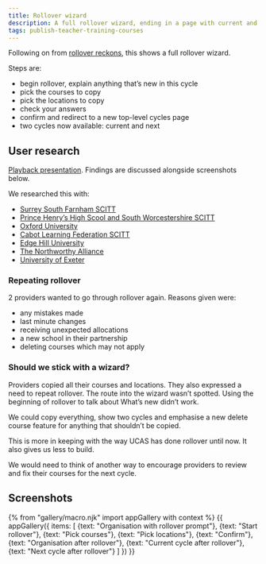 ```yaml
---
title: Rollover wizard
description: A full rollover wizard, ending in a page with current and next cycles.
tags: publish-teacher-training-courses
---
```

Following on from [rollover reckons](/publish-teacher-training-courses/rollover-reckons), this shows a full rollover wizard.

Steps are:

* begin rollover, explain anything that’s new in this cycle
* pick the courses to copy
* pick the locations to copy
* check your answers
* confirm and redirect to a new top-level cycles page
* two cycles now available: current and next

## User research

[Playback presentation](https://docs.google.com/presentation/d/1JafwFWO0gDUT2wicnHhTwGJx7T0RCZuOOgzGlJcJWZU/edit#slide=id.g51d4c235e9_1_99). Findings are discussed alongside screenshots below.

We researched this with:

* [Surrey South Farnham SCITT](https://lookback.io/watch/Dudq3X8QvtiwsNvbk)
* [Prince Henry’s High Scool and South Worcestershire SCITT](https://lookback.io/watch/bKs8CaeNHE8MCdY4B)
* [Oxford University](https://lookback.io/watch/Dg3mjn74DyCCyzxRk)
* [Cabot Learning Federation SCITT](https://lookback.io/watch/jYqw2TnGXjM9geySx)
* [Edge Hill University](https://lookback.io/watch/8ia5o6EEmMt3Td8DR)
* [The Northworthy Alliance](https://lookback.io/watch/Kqn9JdJnrbRBoPNxG)
* [University of Exeter](https://lookback.io/watch/dnLAXAszhNxmFByMy)

### Repeating rollover

2 providers wanted to go through rollover again. Reasons given were:

* any mistakes made
* last minute changes
* receiving unexpected allocations
* a new school in their partnership
* deleting courses which may not apply

### Should we stick with a wizard?

Providers copied all their courses and locations. They also expressed a need to repeat rollover. The route into the wizard wasn’t spotted. Using the beginning of rollover to talk about What’s new didn’t work.

We could copy everything, show two cycles and emphasise a new delete course feature for anything that shouldn’t be copied.

This is more in keeping with the way UCAS has done rollover until now. It also gives us less to build.

We would need to think of another way to encourage providers to review and fix their courses for the next cycle.

## Screenshots

{% from "gallery/macro.njk" import appGallery with context %}
{{ appGallery({
  items: [
    {text: "Organisation with rollover prompt"},
    {text: "Start rollover"},
    {text: "Pick courses"},
    {text: "Pick locations"},
    {text: "Confirm"},
    {text: "Organisation after rollover"},
    {text: "Current cycle after rollover"},
    {text: "Next cycle after rollover"}
  ]
}) }}
